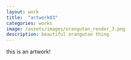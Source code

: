 ```yaml
---
layout: work
title:  "artwork03"
categories: works
image: /assets/images/orangutan_render_3.png
description: beautiful orangutan thing
---
```

this is an artwork!
